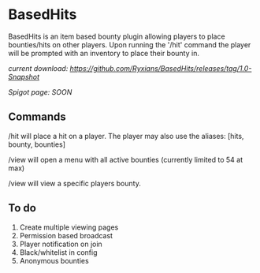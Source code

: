# BasedHits
BasedHits is an item based bounty plugin allowing players to place bounties/hits on other players. Upon running the '/hit' command the player will be prompted with an inventory to place their bounty in.

*current download: https://github.com/Ryxians/BasedHits/releases/tag/1.0-Snapshot*

*Spigot page: SOON*

## Commands
/hit <playername> will place a hit on a player. The player may also use the aliases:
[hits, bounty, bounties]

/view will open a menu with all active bounties (currently limited to 54 at max)

/view <playername> will view a specific players bounty.

## To do
1. Create multiple viewing pages
2. Permission based broadcast
3. Player notification on join
4. Black/whitelist in config
5. Anonymous bounties

